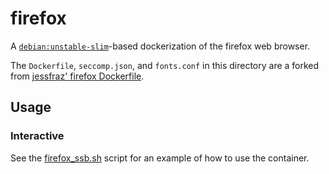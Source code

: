 # firefox

A [`debian:unstable-slim`](https://hub.docker.com/_/debian/)-based dockerization of the firefox web browser.

The `Dockerfile`, `seccomp.json`, and `fonts.conf` in this directory are a forked from [jessfraz' firefox Dockerfile](https://github.com/jessfraz/dockerfiles/tree/master/firefox).

## Usage

### Interactive

See the [firefox_ssb.sh](firefox_ssb.sh) script for an example of how to use the container.
